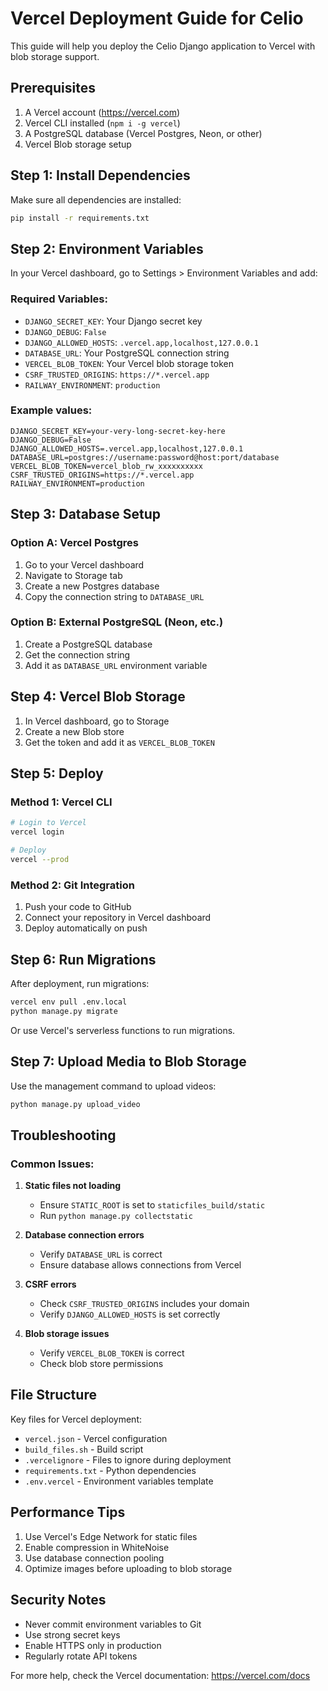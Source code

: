 # Vercel Deployment Guide for Celio

This guide will help you deploy the Celio Django application to Vercel with blob storage support.

## Prerequisites

1. A Vercel account (https://vercel.com)
2. Vercel CLI installed (`npm i -g vercel`)
3. A PostgreSQL database (Vercel Postgres, Neon, or other)
4. Vercel Blob storage setup

## Step 1: Install Dependencies

Make sure all dependencies are installed:
```bash
pip install -r requirements.txt
```

## Step 2: Environment Variables

In your Vercel dashboard, go to Settings > Environment Variables and add:

### Required Variables:
- `DJANGO_SECRET_KEY`: Your Django secret key
- `DJANGO_DEBUG`: `False`
- `DJANGO_ALLOWED_HOSTS`: `.vercel.app,localhost,127.0.0.1`
- `DATABASE_URL`: Your PostgreSQL connection string
- `VERCEL_BLOB_TOKEN`: Your Vercel blob storage token
- `CSRF_TRUSTED_ORIGINS`: `https://*.vercel.app`
- `RAILWAY_ENVIRONMENT`: `production`

### Example values:
```
DJANGO_SECRET_KEY=your-very-long-secret-key-here
DJANGO_DEBUG=False
DJANGO_ALLOWED_HOSTS=.vercel.app,localhost,127.0.0.1
DATABASE_URL=postgres://username:password@host:port/database
VERCEL_BLOB_TOKEN=vercel_blob_rw_xxxxxxxxxx
CSRF_TRUSTED_ORIGINS=https://*.vercel.app
RAILWAY_ENVIRONMENT=production
```

## Step 3: Database Setup

### Option A: Vercel Postgres
1. Go to your Vercel dashboard
2. Navigate to Storage tab
3. Create a new Postgres database
4. Copy the connection string to `DATABASE_URL`

### Option B: External PostgreSQL (Neon, etc.)
1. Create a PostgreSQL database
2. Get the connection string
3. Add it as `DATABASE_URL` environment variable

## Step 4: Vercel Blob Storage

1. In Vercel dashboard, go to Storage
2. Create a new Blob store
3. Get the token and add it as `VERCEL_BLOB_TOKEN`

## Step 5: Deploy

### Method 1: Vercel CLI
```bash
# Login to Vercel
vercel login

# Deploy
vercel --prod
```

### Method 2: Git Integration
1. Push your code to GitHub
2. Connect your repository in Vercel dashboard
3. Deploy automatically on push

## Step 6: Run Migrations

After deployment, run migrations:
```bash
vercel env pull .env.local
python manage.py migrate
```

Or use Vercel's serverless functions to run migrations.

## Step 7: Upload Media to Blob Storage

Use the management command to upload videos:
```bash
python manage.py upload_video
```

## Troubleshooting

### Common Issues:

1. **Static files not loading**
   - Ensure `STATIC_ROOT` is set to `staticfiles_build/static`
   - Run `python manage.py collectstatic`

2. **Database connection errors**
   - Verify `DATABASE_URL` is correct
   - Ensure database allows connections from Vercel

3. **CSRF errors**
   - Check `CSRF_TRUSTED_ORIGINS` includes your domain
   - Verify `DJANGO_ALLOWED_HOSTS` is set correctly

4. **Blob storage issues**
   - Verify `VERCEL_BLOB_TOKEN` is correct
   - Check blob store permissions

## File Structure

Key files for Vercel deployment:
- `vercel.json` - Vercel configuration
- `build_files.sh` - Build script
- `.vercelignore` - Files to ignore during deployment
- `requirements.txt` - Python dependencies
- `.env.vercel` - Environment variables template

## Performance Tips

1. Use Vercel's Edge Network for static files
2. Enable compression in WhiteNoise
3. Use database connection pooling
4. Optimize images before uploading to blob storage

## Security Notes

- Never commit environment variables to Git
- Use strong secret keys
- Enable HTTPS only in production
- Regularly rotate API tokens

For more help, check the Vercel documentation: https://vercel.com/docs